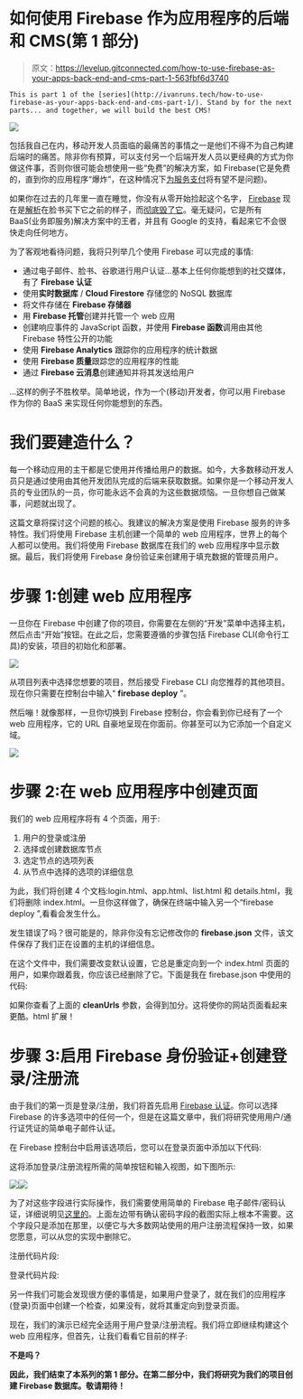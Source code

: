# 如何使用 Firebase 作为应用程序的后端和 CMS(第 1 部分)

> 原文：<https://levelup.gitconnected.com/how-to-use-firebase-as-your-apps-back-end-and-cms-part-1-563fbf6d3740>

```
This is part 1 of the [series](http://ivanruns.tech/how-to-use-firebase-as-your-apps-back-end-and-cms-part-1/). Stand by for the next parts... and together, we will build the best CMS!
```

![](img/a31d7b8067c58f3ca632f2a95413b902.png)

包括我自己在内，移动开发人员面临的最痛苦的事情之一是他们不得不为自己构建后端时的痛苦。除非你有预算，可以支付另一个后端开发人员以更经典的方式为你做这件事，否则你很可能会想使用一些“免费”的解决方案，如 Firebase(它是免费的，直到你的应用程序“爆炸”，在这种情况下[为服务支付](https://firebase.google.com/pricing)将有望不是问题)。

如果你在过去的几年里一直在睡觉，你没有从零开始捡起这个名字， [Firebase](https://firebase.google.com/) 现在是[解析](https://parseplatform.org/)在脸书买下它之前的样子，而[彻底毁了它](https://techcrunch.com/2016/01/28/facebook-shutters-its-parse-developer-platform/)。毫无疑问，它是所有 BaaS(业务即服务)解决方案中的王者，并且有 Google 的支持，看起来它不会很快走向任何地方。

为了客观地看待问题，我将只列举几个使用 Firebase 可以完成的事情:

*   通过电子邮件、脸书、谷歌进行用户认证...基本上任何你能想到的社交媒体，有了 **Firebase 认证**
*   使用**实时数据库** / **Cloud Firestore** 存储您的 NoSQL 数据库
*   将文件存储在 **Firebase 存储器**
*   用 **Firebase 托管**创建并托管一个 web 应用
*   创建响应事件的 JavaScript 函数，并使用 **Firebase 函数**调用由其他 Firebase 特性公开的功能
*   使用 **Firebase Analytics** 跟踪你的应用程序的统计数据
*   使用 **Firebase 质量**跟踪您的应用程序的性能
*   通过 **Firebase 云消息**创建通知并将其发送给用户

...这样的例子不胜枚举。简单地说，作为一个(移动)开发者，你可以用 Firebase 作为你的 BaaS 来实现任何你能想到的东西。

# 我们要建造什么？

每一个移动应用的主干都是它使用并传播给用户的数据。如今，大多数移动开发人员只是通过使用由其他开发团队完成的后端来获取数据。如果你是一个移动开发人员的专业团队的一员，你可能永远不会真的为这些数据烦恼。一旦你想自己做某事，问题就出现了。

这篇文章将探讨这个问题的核心。我建议的解决方案是使用 Firebase 服务的许多特性。我们将使用 Firebase 主机创建一个简单的 web 应用程序，世界上的每个人都可以使用。我们将使用 Firebase 数据库在我们的 web 应用程序中显示数据。最后，我们将使用 Firebase 身份验证来创建用于填充数据的管理员用户。

# 步骤 1:创建 web 应用程序

一旦你在 Firebase 中创建了你的项目，你需要在左侧的“开发”菜单中选择主机，然后点击“开始”按钮。在此之后，您需要遵循的步骤包括 Firebase CLI(命令行工具)的安装，项目的初始化和部署。

![](img/ebff2218c1dab677278d93d36268d2fa.png)

从项目列表中选择您想要的项目，然后接受 Firebase CLI 向您推荐的其他项目。现在你只需要在控制台中输入“ **firebase deploy** ”。

然后嘣！就像那样，一旦你切换到 Firebase 控制台，你会看到你已经有了一个 web 应用程序，它的 URL 自豪地呈现在你面前。你甚至可以为它添加一个自定义域。

![](img/88446526aa51b4561e1b56b92ab77e52.png)

# 步骤 2:在 web 应用程序中创建页面

我们的 web 应用程序将有 4 个页面，用于:

1.  用户的登录或注册
2.  选择或创建数据库节点
3.  选定节点的选项列表
4.  从节点中选择的选项的详细信息

为此，我们将创建 4 个文档:login.html、app.html、list.html 和 details.html，我们将删除 index.html。一旦你这样做了，确保在终端中输入另一个“firebase deploy ”,看看会发生什么。

发生错误了吗？很可能是的，除非你没有忘记修改你的 **firebase.json** 文件，该文件保存了我们正在设置的主机的详细信息。

在这个文件中，我们需要改变默认设置，它总是重定向到一个 index.html 页面的用户，如果你跟着我，你应该已经删除了它。下面是我在 firebase.json 中使用的代码:

如果你查看了上面的 **cleanUrls** 参数，会得到加分。这将使你的网站页面看起来更酷。html 扩展！

# 步骤 3:启用 Firebase 身份验证+创建登录/注册流

由于我们的第一页是登录/注册，我们将首先启用 [Firebase 认证](https://firebase.google.com/docs/auth/web/start)。你可以选择 Firebase 的许多选项中的任何一个，但是在这篇文章中，我们将研究使用用户/通行证凭证的简单电子邮件认证。

在 Firebase 控制台中启用该选项后，您可以在登录页面中添加以下代码:

这将添加登录/注册流程所需的简单按钮和输入视图，如下图所示:

![](img/540c13958569ca45a7684b3ddd5364d2.png)![](img/8f3edccee1b29a3b695b52cf33725b2b.png)

为了对这些字段进行实际操作，我们需要使用简单的 Firebase 电子邮件/密码认证，详细说明见[这里的](https://firebase.google.com/docs/auth/web/password-auth)。上面左边带有确认密码字段的截图实际上根本不需要。这个字段只是添加在那里，以便它与大多数网站使用的用户注册流程保持一致，如果您愿意，可以从您的实现中删除它。

注册代码片段:

登录代码片段:

另一件我们可能会发现很方便的事情是，如果用户登录了，就在我们的应用程序(登录)页面中创建一个检查，如果没有，就将其重定向到登录页面。

现在，我们的演示已经完全适用于用户登录/注册流程。我们将立即继续构建这个 web 应用程序，但首先，让我们看看它目前的样子:

[](https://www.urbandictionary.com/define.php?term=blyatiful)****不是吗？****

**因此，我们结束了本系列的第 1 部分。在第二部分中，我们将研究为我们的项目创建 Firebase 数据库。敬请期待！**